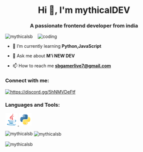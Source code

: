 <h1 align="center">Hi 👋, I'm mythicalDEV</h1>
<h3 align="center">A passionate frontend developer from india</h3>
<img align="right" alt="coding" width="400" src="https://user- images.githubusercontent.com/55389276/140866485-8fb1c876-9a8f-4d6a-98dc-08c4981eaf70.gif">

<p align="left"> <img src="https://komarev.com/ghpvc/?username=mythicalsb&label=Profile%20views&color=0e75b6&style=flat" alt="mythicalsb" /> </p>

- 🌱 I’m currently learning **Python‚JavaScript**

- 💬 Ask me about **M'i NEW DEV**

- 📫 How to reach me **sbgamerlive7@gmail.com**

<h3 align="left">Connect with me:</h3>
<p align="left">
<a href="https://discord.gg/https://discord.gg/5hNMVDeFtf" target="blank"><img align="center" src="https://raw.githubusercontent.com/rahuldkjain/github-profile-readme-generator/master/src/images/icons/Social/discord.svg" alt="https://discord.gg/5hNMVDeFtf" height="30" width="40" /></a>
</p>

<h3 align="left">Languages and Tools:</h3>
<p align="left"> <a href="https://www.java.com" target="_blank" rel="noreferrer"> <img src="https://raw.githubusercontent.com/devicons/devicon/master/icons/java/java-original.svg" alt="java" width="40" height="40"/> </a> <a href="https://www.python.org" target="_blank" rel="noreferrer"> <img src="https://raw.githubusercontent.com/devicons/devicon/master/icons/python/python-original.svg" alt="python" width="40" height="40"/> </a> </p>

<p><img align="left" src="https://github-readme-stats.vercel.app/api/top-langs?username=mythicalsb&show_icons=true&locale=en&layout=compact" alt="mythicalsb" /></p>

<p>&nbsp;<img align="center" src="https://github-readme-stats.vercel.app/api?username=mythicalsb&show_icons=true&locale=en" alt="mythicalsb" /></p>

<p><img align="center" src="https://github-readme-streak-stats.herokuapp.com/?user=mythicalsb&" alt="mythicalsb" /></p>
